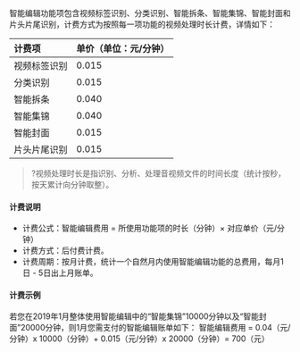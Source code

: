 

智能编辑功能项包含视频标签识别、分类识别、智能拆条、智能集锦、智能封面和片头片尾识别，计费方式为按照每一项功能的视频处理时长计费，详情如下：

| 计费项       | 单价（单位：元/分钟） |
| :----------- | :-------------------- |
| 视频标签识别 | 0.015                 |
| 分类识别     | 0.015                 |
| 智能拆条     | 0.040                  |
| 智能集锦     | 0.040                  |
| 智能封面     | 0.015                 |
| 片头片尾识别 | 0.015                 |



>?视频处理时长是指识别、分析、处理音视频文件的时间长度（统计按秒，按天累计向分钟取整）。

#### 计费说明

- 计费公式：智能编辑费用 = 所使用功能项的时长（分钟）× 对应单价（元/分钟）
- 计费方式：后付费计费。
- 计费周期：按月计费，统计一个自然月内使用智能编辑功能的总费用，每月1日 - 5日出上月账单。


#### 计费示例
若您在2019年1月整体使用智能编辑中的“智能集锦”10000分钟以及“智能封面”20000分钟，则1月您需支付的智能编辑账单如下：
智能编辑费用 = 0.04（元/分钟）x 10000（分钟）+ 0.015（元/分钟）x 20000（分钟）= 700（元）

